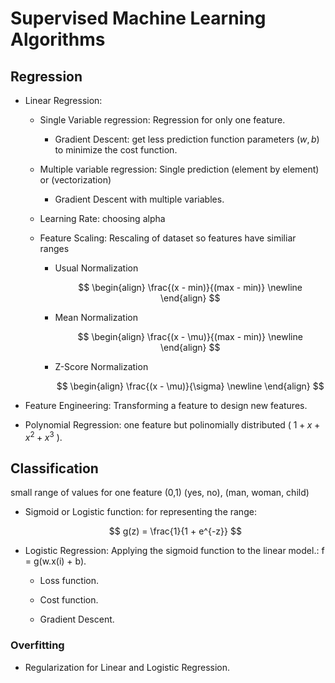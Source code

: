 # Supervised Machine Learning Algorithms

## Regression

- Linear Regression:
  
  - Single Variable regression: Regression for only one feature.
    - Gradient Descent: get less prediction function parameters $(w,b)$ to minimize the cost function.

  - Multiple variable regression: Single prediction (element by element) or (vectorization)
    - Gradient Descent with multiple variables.

  - Learning Rate: choosing alpha

  - Feature Scaling: Rescaling of dataset so features have similiar ranges

    - Usual Normalization

      $$
      \begin{align}
        \frac{(x - min)}{(max - min)} \newline
      \end{align}
      $$

    - Mean Normalization
    
      $$
      \begin{align}
        \frac{(x - \mu)}{(max - min)} \newline
      \end{align}
      $$

    - Z-Score Normalization
    
      $$
      \begin{align}
        \frac{(x - \mu)}{\sigma}  \newline
      \end{align}
      $$


- Feature Engineering: Transforming a feature to design new features.

- Polynomial Regression: one feature but polinomially distributed ( $1 + x + x^{2} + x^{3}$ ).

## Classification

small range of values for one feature (0,1) (yes, no), (man, woman, child)

- Sigmoid or Logistic function: for representing the range:
  
  $$
    g(z) = \frac{1}{1 + e^{-z}}
  $$

- Logistic Regression: Applying the sigmoid function to the linear model.: f = g(w.x(i) + b).

  - Loss function.

  - Cost function.

  - Gradient Descent.
  
### Overfitting

- Regularization for Linear and Logistic Regression.
